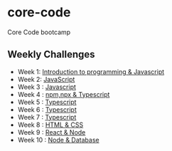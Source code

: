 # core-code
Core Code bootcamp

## Weekly Challenges

* Week 1: [Introduction to programming & Javascript](https://github.com/devarenas/core-code/tree/main/src/challenges/week1)
* Week 2: [JavaScript](https://github.com/devarenas/core-code/tree/main/src/challenges/week2)
* Week 3 : [Javascript](https://github.com/devarenas/core-code/blob/main/src/challenges/week3)
* Week 4 : [npm,npx & Typescript](https://github.com/devarenas/core-code/tree/main/src/challenges/week4)
* Week 5 : [Typescript](https://github.com/devarenas/core-code/tree/main/src/challenges/week5)
* Week 6 : [Typescript](https://github.com/devarenas/core-code/tree/main/src/challenges/week6)
* Week 7 : [Typescript](https://github.com/devarenas/core-code/tree/main/src/challenges/week7)
* Week 8 : [HTML & CSS](https://github.com/devarenas/core-code/tree/main/src/challenges/week8)
* Week 9 : [React & Node](https://github.com/devarenas/core-code/tree/main/src/challenges/week9)
* Week 10 : [Node & Database](https://github.com/devarenas/core-code/tree/main/src/challenges/week10)
